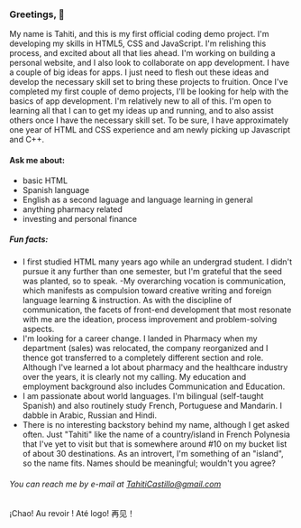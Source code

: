 ### Greetings, 👋
My name is Tahiti, and this is my first official coding demo project. I'm developing my skills in HTML5, CSS and JavaScript.
I'm relishing this process, and excited about all that lies ahead. 
I'm working on building a personal website, and I also look to collaborate on app development. I have a couple of big ideas for apps. I just need to flesh out these ideas and develop the necessary skill set to bring these projects to fruition.
Once I've completed my first couple of demo projects, I'll be looking for help with the basics of app development. I'm relatively new to all of this. I'm open to learning all that I can to get my ideas up and running, and to also assist others once I have the necessary skill set. To be sure, I have approximately one year of HTML and CSS experience and am newly picking up Javascript and C++.
#### Ask me about: 
* basic HTML
* Spanish language
* English as a second laguage and language learning in general
* anything pharmacy related
* investing and personal finance
##### Fun facts: 
- I first studied HTML many years ago while an undergrad student. I didn't pursue it any further than one semester, but I'm grateful that the seed was planted, so to speak. 
-My overarching vocation is communication, which manifests as compulsion toward creative writing and foreign language learning & instruction. As with the discipline of communication, the facets of front-end development that most resonate with me are the ideation, process improvement and problem-solving aspects. 
- I'm looking for a career change. I landed in Pharmacy when my department (sales) was relocated, the company reorganized and I thence got transferred to a completely different section and role. Although I've learned a lot about pharmacy and the healthcare industry over the years, it is clearly not my calling. My education and employment background also includes Communication and Education. 
- I am passionate about world languages. I'm bilingual (self-taught Spanish) and also routinely study French, Portuguese and Mandarin. I dabble in Arabic, Russian and Hindi.
- There is no interesting backstory behind my name, although I get asked often. Just "Tahiti" like the name of a country/island in French Polynesia that I've yet to visit but that is somewhere around #10 on my bucket list of about 30 destinations. As an introvert, I'm something of an "island", so the name fits. Names should be meaningful; wouldn't you agree?

###### You can reach me by e-mail at TahitiCastillo@gmail.com

¡Chao!
Au revoir !
Até logo!
再见！

<!--
**American-Tahiti/American-Tahiti** is a ✨ _special_ ✨ repository because its `README.md` (this file) appears on your GitHub profile.

Here are some ideas to get you started:

- 🔭 I’m currently working on ...
- 🌱 I’m currently learning ...
- 👯 I’m looking to collaborate on ...
- 🤔 I’m looking for help with ...
- 💬 Ask me about ...
- 📫 How to reach me: ...
- 😄 Pronouns: ...
- ⚡ Fun fact: ...
-->
